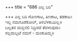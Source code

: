 +++
title = "686 ಎಲ್ಲ ಬರಿ"

+++
ಎಲ್ಲ ಬರಿ ಗೊಣಗಾಟ, ತಿಣಕಾಟ, ತಡಕಾಟ।  
ಇಲ್ಲ ನಮಗೂರೆಕೋಲ್, ತಿಳಿಬೆಳಕುಮಿಲ್ಲ॥  
ಬಲ್ಲತನ ಮಬ್ಬಿನಲಿ ನಿದ್ರಿಸದೆ ತೆವಳುವುದು।  
ಸಲ್ಲದುಬ್ಬಟೆ ನಮಗೆ - ಮಂಕುತಿಮ್ಮ॥  
